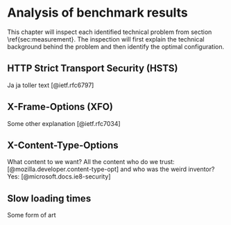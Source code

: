 # Analysis of benchmark results
This chapter will inspect each identified technical problem from section \ref{sec:measurement}. The inspection will first explain the technical background behind the problem and then identify the optimal configuration.

## HTTP Strict Transport Security (HSTS)
Ja ja toller text [@ietf.rfc6797]

## X-Frame-Options (XFO)
Some other explanation [@ietf.rfc7034]

## X-Content-Type-Options
What content to we want? All the content who do we trust: [@mozilla.developer.content-type-opt] and who was the weird inventor? Yes: [@microsoft.docs.ie8-security]

## Slow loading times

Some form of art
<!--
## Technical background

Give hosting background IE the website is deployed using GH Pages etc...

## Technical problems
* Explaining the grade C from _Mozilla Observatory_
* This should definitely include scientific sources to make this a valid paper
    * The examiner noted that the paper outline seems interesting but that I need to take care to include scientific sources
* Explanation why the listed security risks are security risks

## Slow loading times (Browser debug tools)
Mention works for:
* rustfmt's website shows that fast loading times are possible -> analysis

## Running benchmarks

Hello

-->
